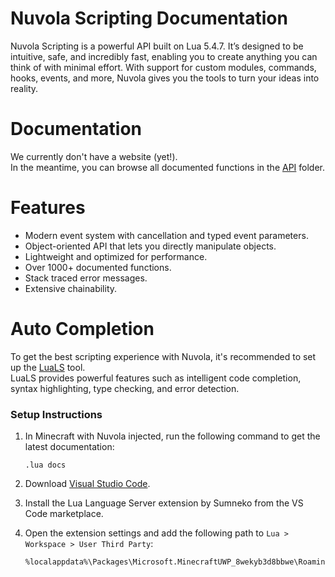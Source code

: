 # Nuvola Scripting Documentation

Nuvola Scripting is a powerful API built on Lua 5.4.7.
It’s designed to be intuitive, safe, and incredibly fast, enabling you to create anything you can think of with minimal effort.
With support for custom modules, commands, hooks, events, and more, Nuvola gives you the tools to turn your ideas into reality.

# Documentation

We currently don't have a website (yet!).  
In the meantime, you can browse all documented functions in the [API](API/) folder.

# Features
- Modern event system with cancellation and typed event parameters.
- Object-oriented API that lets you directly manipulate objects.
- Lightweight and optimized for performance.
- Over 1000+ documented functions.
- Stack traced error messages.
- Extensive chainability.

# Auto Completion

To get the best scripting experience with Nuvola, it's recommended to set up the [LuaLS](https://github.com/LuaLS/lua-language-server) tool.  
LuaLS provides powerful features such as intelligent code completion, syntax highlighting, type checking, and error detection.

### Setup Instructions

1. In Minecraft with Nuvola injected, run the following command to get the latest documentation:  
   ```
   .lua docs
   ```

2. Download [Visual Studio Code](https://code.visualstudio.com/).

3. Install the Lua Language Server extension by Sumneko from the VS Code marketplace.

4. Open the extension settings and add the following path to `Lua > Workspace > User Third Party`:
   ```
   %localappdata%\Packages\Microsoft.MinecraftUWP_8wekyb3d8bbwe\RoamingState\Nuvola\Scripts\API
   ```